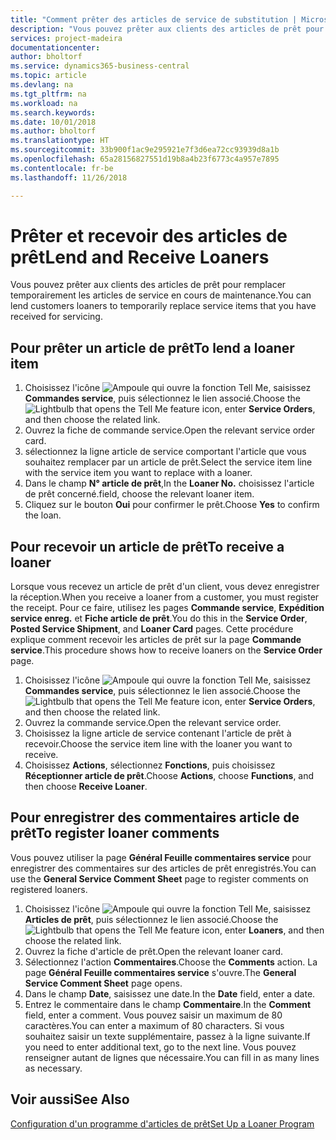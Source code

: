 ```yaml
---
title: "Comment prêter des articles de service de substitution | Microsoft Docs"
description: "Vous pouvez prêter aux clients des articles de prêt pour remplacer temporairement les articles de service en cours de maintenance."
services: project-madeira
documentationcenter: 
author: bholtorf
ms.service: dynamics365-business-central
ms.topic: article
ms.devlang: na
ms.tgt_pltfrm: na
ms.workload: na
ms.search.keywords: 
ms.date: 10/01/2018
ms.author: bholtorf
ms.translationtype: HT
ms.sourcegitcommit: 33b900f1ac9e295921e7f3d6ea72cc93939d8a1b
ms.openlocfilehash: 65a28156827551d19b8a4b23f6773c4a957e7895
ms.contentlocale: fr-be
ms.lasthandoff: 11/26/2018

---
```

# <a name="lend-and-receive-loaners"></a><span data-ttu-id="1b7a7-103">Prêter et recevoir des articles de prêt</span><span class="sxs-lookup"><span data-stu-id="1b7a7-103">Lend and Receive Loaners</span></span>
<span data-ttu-id="1b7a7-104">Vous pouvez prêter aux clients des articles de prêt pour remplacer temporairement les articles de service en cours de maintenance.</span><span class="sxs-lookup"><span data-stu-id="1b7a7-104">You can lend customers loaners to temporarily replace service items that you have received for servicing.</span></span>  
  
## <a name="to-lend-a-loaner-item"></a><span data-ttu-id="1b7a7-105">Pour prêter un article de prêt</span><span class="sxs-lookup"><span data-stu-id="1b7a7-105">To lend a loaner item</span></span>    
1. <span data-ttu-id="1b7a7-106">Choisissez l'icône ![Ampoule qui ouvre la fonction Tell Me](media/ui-search/search_small.png "Dites-moi ce que vous voulez faire"), saisissez **Commandes service**, puis sélectionnez le lien associé.</span><span class="sxs-lookup"><span data-stu-id="1b7a7-106">Choose the ![Lightbulb that opens the Tell Me feature](media/ui-search/search_small.png "Tell me what you want to do") icon, enter **Service Orders**, and then choose the related link.</span></span>  
2. <span data-ttu-id="1b7a7-107">Ouvrez la fiche de commande service.</span><span class="sxs-lookup"><span data-stu-id="1b7a7-107">Open the relevant service order card.</span></span>  
3. <span data-ttu-id="1b7a7-108">sélectionnez la ligne article de service comportant l'article que vous souhaitez remplacer par un article de prêt.</span><span class="sxs-lookup"><span data-stu-id="1b7a7-108">Select the service item line with the service item you want to replace with a loaner.</span></span>  
4. <span data-ttu-id="1b7a7-109">Dans le champ **N° article de prêt**,</span><span class="sxs-lookup"><span data-stu-id="1b7a7-109">In the **Loaner No.**</span></span> <span data-ttu-id="1b7a7-110">choisissez l'article de prêt concerné.</span><span class="sxs-lookup"><span data-stu-id="1b7a7-110">field, choose the relevant loaner item.</span></span>  
5. <span data-ttu-id="1b7a7-111">Cliquez sur le bouton **Oui** pour confirmer le prêt.</span><span class="sxs-lookup"><span data-stu-id="1b7a7-111">Choose **Yes** to confirm the loan.</span></span>  

## <a name="to-receive-a-loaner"></a><span data-ttu-id="1b7a7-112">Pour recevoir un article de prêt</span><span class="sxs-lookup"><span data-stu-id="1b7a7-112">To receive a loaner</span></span>  
<span data-ttu-id="1b7a7-113">Lorsque vous recevez un article de prêt d'un client, vous devez enregistrer la réception.</span><span class="sxs-lookup"><span data-stu-id="1b7a7-113">When you receive a loaner from a customer, you must register the receipt.</span></span> <span data-ttu-id="1b7a7-114">Pour ce faire, utilisez les pages **Commande service**, **Expédition service enreg.** et **Fiche article de prêt**.</span><span class="sxs-lookup"><span data-stu-id="1b7a7-114">You do this in the **Service Order**, **Posted Service Shipment**, and **Loaner Card** pages.</span></span> <span data-ttu-id="1b7a7-115">Cette procédure explique comment recevoir les articles de prêt sur la page **Commande service**.</span><span class="sxs-lookup"><span data-stu-id="1b7a7-115">This procedure shows how to receive loaners on the **Service Order** page.</span></span>  
  
1. <span data-ttu-id="1b7a7-116">Choisissez l'icône ![Ampoule qui ouvre la fonction Tell Me](media/ui-search/search_small.png "Dites-moi ce que vous voulez faire"), saisissez **Commandes service**, puis sélectionnez le lien associé.</span><span class="sxs-lookup"><span data-stu-id="1b7a7-116">Choose the ![Lightbulb that opens the Tell Me feature](media/ui-search/search_small.png "Tell me what you want to do") icon, enter **Service Orders**, and then choose the related link.</span></span>  
2. <span data-ttu-id="1b7a7-117">Ouvrez la commande service.</span><span class="sxs-lookup"><span data-stu-id="1b7a7-117">Open the relevant service order.</span></span>  
3. <span data-ttu-id="1b7a7-118">Choisissez la ligne article de service contenant l'article de prêt à recevoir.</span><span class="sxs-lookup"><span data-stu-id="1b7a7-118">Choose the service item line with the loaner you want to receive.</span></span>  
4. <span data-ttu-id="1b7a7-119">Choisissez **Actions**, sélectionnez **Fonctions**, puis choisissez **Réceptionner article de prêt**.</span><span class="sxs-lookup"><span data-stu-id="1b7a7-119">Choose **Actions**, choose **Functions**, and then choose **Receive Loaner**.</span></span>  

## <a name="to-register-loaner-comments"></a><span data-ttu-id="1b7a7-120">Pour enregistrer des commentaires article de prêt</span><span class="sxs-lookup"><span data-stu-id="1b7a7-120">To register loaner comments</span></span>  
<span data-ttu-id="1b7a7-121">Vous pouvez utiliser la page **Général Feuille commentaires service** pour enregistrer des commentaires sur des articles de prêt enregistrés.</span><span class="sxs-lookup"><span data-stu-id="1b7a7-121">You can use the **General Service Comment Sheet** page to register comments on registered loaners.</span></span>  
  
1. <span data-ttu-id="1b7a7-122">Choisissez l'icône ![Ampoule qui ouvre la fonction Tell Me](media/ui-search/search_small.png "Dites-moi ce que vous voulez faire"), saisissez **Articles de prêt**, puis sélectionnez le lien associé.</span><span class="sxs-lookup"><span data-stu-id="1b7a7-122">Choose the ![Lightbulb that opens the Tell Me feature](media/ui-search/search_small.png "Tell me what you want to do") icon, enter **Loaners**, and then choose the related link.</span></span>  
2. <span data-ttu-id="1b7a7-123">Ouvrez la fiche d'article de prêt.</span><span class="sxs-lookup"><span data-stu-id="1b7a7-123">Open the relevant loaner card.</span></span>  
3. <span data-ttu-id="1b7a7-124">Sélectionnez l'action **Commentaires**.</span><span class="sxs-lookup"><span data-stu-id="1b7a7-124">Choose the **Comments** action.</span></span> <span data-ttu-id="1b7a7-125">La page **Général Feuille commentaires service** s'ouvre.</span><span class="sxs-lookup"><span data-stu-id="1b7a7-125">The **General Service Comment Sheet** page opens.</span></span>  
4. <span data-ttu-id="1b7a7-126">Dans le champ **Date**, saisissez une date.</span><span class="sxs-lookup"><span data-stu-id="1b7a7-126">In the **Date** field, enter a date.</span></span>  
5. <span data-ttu-id="1b7a7-127">Entrez le commentaire dans le champ **Commentaire**.</span><span class="sxs-lookup"><span data-stu-id="1b7a7-127">In the **Comment** field, enter a comment.</span></span> <span data-ttu-id="1b7a7-128">Vous pouvez saisir un maximum de 80 caractères.</span><span class="sxs-lookup"><span data-stu-id="1b7a7-128">You can enter a maximum of 80 characters.</span></span> <span data-ttu-id="1b7a7-129">Si vous souhaitez saisir un texte supplémentaire, passez à la ligne suivante.</span><span class="sxs-lookup"><span data-stu-id="1b7a7-129">If you need to enter additional text, go to the next line.</span></span> <span data-ttu-id="1b7a7-130">Vous pouvez renseigner autant de lignes que nécessaire.</span><span class="sxs-lookup"><span data-stu-id="1b7a7-130">You can fill in as many lines as necessary.</span></span>  
  
## <a name="see-also"></a><span data-ttu-id="1b7a7-131">Voir aussi</span><span class="sxs-lookup"><span data-stu-id="1b7a7-131">See Also</span></span>  
[<span data-ttu-id="1b7a7-132">Configuration d'un programme d'articles de prêt</span><span class="sxs-lookup"><span data-stu-id="1b7a7-132">Set Up a Loaner Program</span></span>](service-how-setup-loaner-program.md)   


